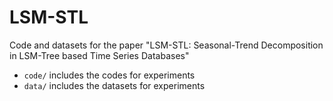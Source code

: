 # LSM-STL



Code and datasets for the paper "LSM-STL: Seasonal-Trend Decomposition in LSM-Tree based
Time Series Databases"



- `code/` includes the codes for experiments
- `data/` includes the datasets for experiments

